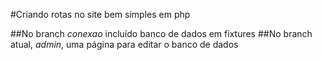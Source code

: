 #Criando rotas no site bem simples em php

##No branch _conexao_ incluído banco de dados em fixtures
##No branch atual, _admin_, uma página para editar o banco de dados
